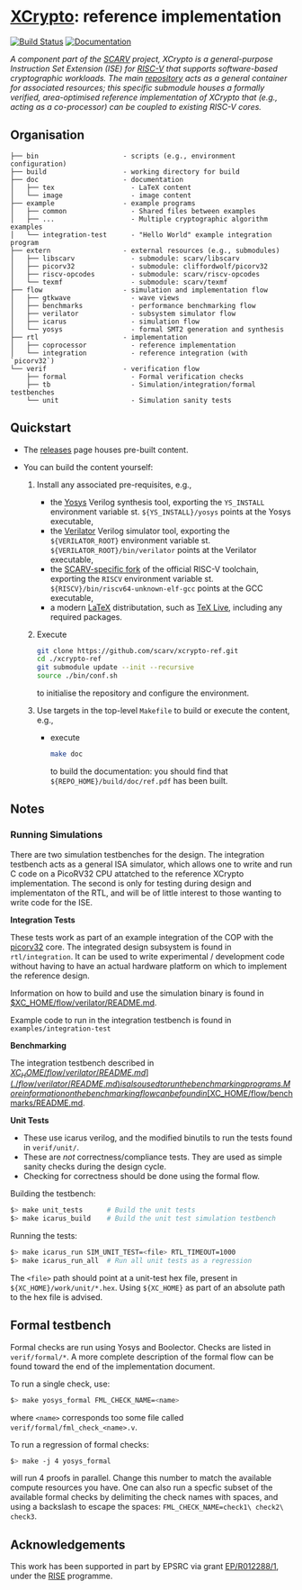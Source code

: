 # [XCrypto](https://github.com/scarv/xcrypto): reference implementation

<!--- -------------------------------------------------------------------- --->

[![Build Status](https://travis-ci.com/scarv/xcrypto-ref.svg)](https://travis-ci.com/scarv/xcrypto-ref)
[![Documentation](https://codedocs.xyz/scarv/xcrypto-ref.svg)](https://codedocs.xyz/scarv/xcrypto-ref)

<!--- -------------------------------------------------------------------- --->

*A component part of the
[SCARV](https://github.com/scarv)
project,
XCrypto is a general-purpose Instruction Set Extension (ISE) for
[RISC-V](https://riscv.org)
that supports software-based cryptographic workloads.
The main
[repository](https://github.com/scarv/xcrypto)
acts as a general container for associated resources;
this specific submodule houses
a formally verified, area-optimised reference implementation of XCrypto that (e.g., acting as a co-processor) can be coupled to existing RISC-V cores.*

<!--- -------------------------------------------------------------------- --->

## Organisation

```
├── bin                     - scripts (e.g., environment configuration)
├── build                   - working directory for build
├── doc                     - documentation
│   ├── tex                   - LaTeX content
│   └── image                 - image content
├── example                 - example programs
│   ├── common                - Shared files between examples
│   ├── ...                   - Multiple cryptographic algorithm examples
│   └── integration-test      - "Hello World" example integration program
├── extern                  - external resources (e.g., submodules)
│   ├── libscarv              - submodule: scarv/libscarv
│   ├── picorv32              - submodule: cliffordwolf/picorv32
│   ├── riscv-opcodes         - submodule: scarv/riscv-opcodes
│   └── texmf                 - submodule: scarv/texmf
├── flow                    - simulation and implementation flow
│   ├── gtkwave               - wave views
│   ├── benchmarks            - performance benchmarking flow
│   ├── verilator             - subsystem simulator flow
│   ├── icarus                - simulation flow
│   └── yosys                 - formal SMT2 generation and synthesis
├── rtl                     - implementation
│   ├── coprocessor           - reference implementation
│   └── integration           - reference integration (with `picorv32`)
└── verif                   - verification flow
    ├── formal                - Formal verification checks
    ├── tb                    - Simulation/integration/formal testbenches
    └── unit                  - Simulation sanity tests
```

<!--- -------------------------------------------------------------------- --->

## Quickstart

- The
  [releases](https://github.com/scarv/xcrypto-ref/releases)
  page houses pre-built content.

- You can build the content yourself: 

  1. Install any associated pre-requisites, e.g.,

     - the
       [Yosys](http://www.clifford.at/yosys)
       Verilog synthesis tool,
       exporting the
       `YS_INSTALL`
       environment variable st.
       `${YS_INSTALL}/yosys` 
       points at the 
       Yosys
       executable,
     - the 
       [Verilator](https://www.veripool.org/wiki/verilator)
       Verilog simulator tool,
       exporting the
       `${VERILATOR_ROOT}`
       environment variable st.
       `${VERILATOR_ROOT}/bin/verilator` 
       points at the 
       Verilator
       executable,
     - the 
       [SCARV-specific fork](https://github.com/scarv/riscv-tools)
       of the official RISC-V toolchain,
       exporting the
       `RISCV`
       environment variable st.
       `${RISCV}/bin/riscv64-unknown-elf-gcc` 
       points at the 
       GCC 
       executable,
     - a modern 
       [LaTeX](https://www.latex-project.org)
       distributation,
       such as
       [TeX Live](https://www.tug.org/texlive),
       including any required packages.

  2. Execute

     ```sh
     git clone https://github.com/scarv/xcrypto-ref.git
     cd ./xcrypto-ref
     git submodule update --init --recursive
     source ./bin/conf.sh
     ```

     to initialise the repository and configure the environment.

  3. Use targets in the top-level `Makefile` to build or execute
     the content, e.g.,

     - execute

       ```sh
       make doc
       ```

       to build the documentation:
       you should find that
       `${REPO_HOME}/build/doc/ref.pdf`
       has been built.

<!--- -------------------------------------------------------------------- --->

## Notes

### Running Simulations

There are two simulation testbenches for the design. The integration
testbench acts as a general ISA simulator, which allows one to write
and run C code on a PicoRV32 CPU attatched to the reference XCrypto
implementation. The second is only for testing during design and
implementaton of the RTL, and will be of little interest to those wanting
to write code for the ISE.

**Integration Tests**

These tests work as part of an example integration of the COP with the
[picorv32](https://github.com/cliffordwolf/picorv32) core.
The integrated design subsystem is found in `rtl/integration`.
It can be used to write experimental / development code without having to
have an actual hardware platform on which to implement the reference
design.

Information on how to build and use the simulation binary is found
in [$XC_HOME/flow/verilator/README.md](./flow/verilator/README.md).

Example code to run in the integration testbench is found in 
`examples/integration-test`

**Benchmarking**

The integration testbench described in 
[$XC_HOME/flow/verilator/README.md](./flow/verilator/README.md)
is also used to run the benchmarking programs.
More information on the benchmarking flow can be found in
[$XC_HOME/flow/benchmarks/README.md](./flow/benchmarks/README.md).


**Unit Tests**

- These use icarus verilog, and the modified binutils to run the tests
  found in `verif/unit/`.
- These are *not* correctness/compliance tests. They are used as simple 
  sanity checks during the design cycle.
- Checking for correctness should be done using the formal flow.

Building the testbench:

```sh
$> make unit_tests      # Build the unit tests
$> make icarus_build    # Build the unit test simulation testbench
```

Running the tests:

```sh
$> make icarus_run SIM_UNIT_TEST=<file> RTL_TIMEOUT=1000
$> make icarus_run_all  # Run all unit tests as a regression
```

The `<file>` path should point at a unit-test hex file, present in
`${XC_HOME}/work/unit/*.hex`. Using `${XC_HOME}` as part of an absolute path
to the hex file is advised.

## Formal testbench

Formal checks are run using Yosys and Boolector. Checks are listed in
`verif/formal/*`. A more complete description of the formal flow can
be found toward the end of the implementation document.

To run a single check, use:

```sh
$> make yosys_formal FML_CHECK_NAME=<name>
```

where `<name>` corresponds too some file called 
`verif/formal/fml_check_<name>.v`.

To run a regression of formal checks:

```sh
$> make -j 4 yosys_formal
```

will run 4 proofs in parallel. Change this number to match the available
compute resources you have. One can also run a specfic subset of the
available formal checks by delimiting the check names with spaces, and using
a backslash to escape the spaces: `FML_CHECK_NAME=check1\ check2\ check3`.

<!--- -------------------------------------------------------------------- --->

## Acknowledgements

This work has been supported in part by EPSRC via grant 
[EP/R012288/1](https://gow.epsrc.ukri.org/NGBOViewGrant.aspx?GrantRef=EP/R012288/1),
under the [RISE](http://www.ukrise.org) programme.

<!--- -------------------------------------------------------------------- --->
